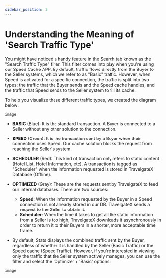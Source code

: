 ```yaml
---
sidebar_position: 3
---
```


# Understanding the Meaning of 'Search Traffic Type'

You might have noticed a handy feature in the Search tab known as the "Search Traffic Type" filter. This filter comes into play when you're using our Speed Cache APP. By default, traffic flows directly from the Buyer to the Seller systems, which we refer to as "Basic" traffic. However, when Speed is activated for a specific connection, the traffic is split into two types: the traffic that the Buyer sends and the Speed cache handles, and the traffic that Speed sends to the Seller system to fill its cache.

To help you visualize these different traffic types, we created the diagram below:

```
image
```

- **BASIC** (Blue): It is the standard transaction. A Buyer is connected to a Seller without any other solution to the connection.
- **SPEED** (Green): It is the transaction sent by a Buyer when their connection uses Speed. Our cache solution blocks the request from reaching the Seller's system. 
- **SCHEDULER** (Red): This kind of transaction only refers to static content (Hotel List, Hotel Information, etc). A transaction is tagged as "Scheduler" when the information requested is stored in TravelgateX Database (Offline).
- **OPTIMIZED** (Gray): These are the requests sent by TravelgateX to feed our internal databases. There are two sources:
	- **Speed**: When the information requested by the Buyer in a Speed connection is not already stored in our DB. TravelgateX sends a request to the Seller to obtain it.
	- **Scheduler**: When the time it takes to get all the static information from a Seller is too high, TravelgateX downloads it asynchronously in order to return it to their Buyers in a shorter, more acceptable time frame.

- By default, Stats displays the combined traffic sent by the Buyer, regardless of whether it is handled by the Seller (Basic Traffic) or the Speed cache (Speed Traffic). However, if you're interested in viewing only the traffic that the Seller system actively manages, you can use the filter and select the 'Optimize' + 'Basic' options:

```
image
```

